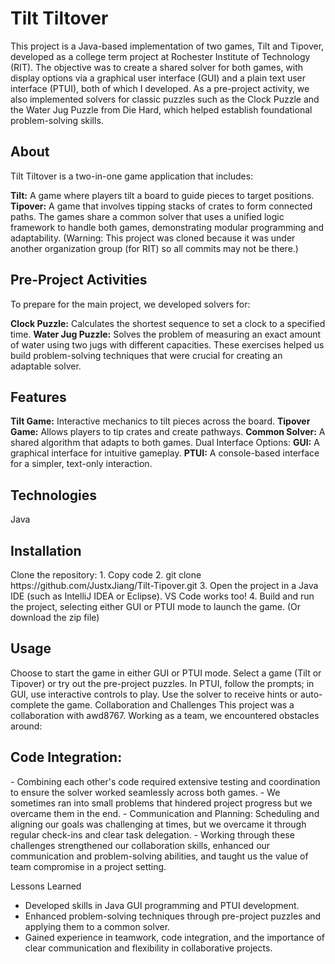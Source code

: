 <h1>Tilt Tiltover</h1>

This project is a Java-based implementation of two games, Tilt and Tipover, developed as a college term project at Rochester Institute of Technology (RIT). The objective was to create a shared solver for both games, with display options via a graphical user interface (GUI) and a plain text user interface (PTUI), both of which I developed. As a pre-project activity, we also implemented solvers for classic puzzles such as the Clock Puzzle and the Water Jug Puzzle from Die Hard, which helped establish foundational problem-solving skills.


<h2>About</h2>

Tilt Tiltover is a two-in-one game application that includes:

<b>Tilt:</b> A game where players tilt a board to guide pieces to target positions.
<b>Tipover:</b> A game that involves tipping stacks of crates to form connected paths.
The games share a common solver that uses a unified logic framework to handle both games, demonstrating modular programming and adaptability.
(Warning: This project was cloned because it was under another organization group (for RIT) so all commits may not be there.)


<h2>Pre-Project Activities</h2>

To prepare for the main project, we developed solvers for:

<b>Clock Puzzle:</b> Calculates the shortest sequence to set a clock to a specified time.
<b>Water Jug Puzzle:</b> Solves the problem of measuring an exact amount of water using two jugs with different capacities.
These exercises helped us build problem-solving techniques that were crucial for creating an adaptable solver.


<h2>Features</h2>

<b>Tilt Game:</b> Interactive mechanics to tilt pieces across the board.
<b>Tipover Game:</b> Allows players to tip crates and create pathways.
<b>Common Solver:</b> A shared algorithm that adapts to both games.
Dual Interface Options:
<b>GUI:</b> A graphical interface for intuitive gameplay.
<b>PTUI:</b> A console-based interface for a simpler, text-only interaction.

<h2>Technologies</h2>

Java


<h2>Installation</h2>
Clone the repository:
1. Copy code
2. git clone https://github.com/JustxJiang/Tilt-Tipover.git
3. Open the project in a Java IDE (such as IntelliJ IDEA or Eclipse). VS Code works too!
4. Build and run the project, selecting either GUI or PTUI mode to launch the game.
(Or download the zip file)

<h2>Usage</h2>
Choose to start the game in either GUI or PTUI mode.
Select a game (Tilt or Tipover) or try out the pre-project puzzles.
In PTUI, follow the prompts; in GUI, use interactive controls to play.
Use the solver to receive hints or auto-complete the game.
Collaboration and Challenges
This project was a collaboration with awd8767. Working as a team, we encountered obstacles around:

<h2>Code Integration:</h2> 
- Combining each other's code required extensive testing and coordination to ensure the solver worked seamlessly across both games.
- We sometimes ran into small problems that hindered project progress but we overcame them in the end. 
- Communication and Planning: Scheduling and aligning our goals was challenging at times, but we overcame it through regular check-ins and clear task delegation.
- Working through these challenges strengthened our collaboration skills, enhanced our communication and problem-solving abilities, and taught us the value of team compromise in a project setting.

Lessons Learned
- Developed skills in Java GUI programming and PTUI development.
- Enhanced problem-solving techniques through pre-project puzzles and applying them to a common solver.
- Gained experience in teamwork, code integration, and the importance of clear communication and flexibility in collaborative projects.
